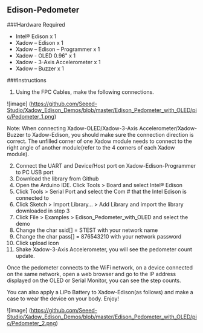 Edison-Pedometer
---------------------------------------------------------
###Hardware Required

* Intel® Edison x 1
* Xadow – Edison x 1
* Xadow – Edison – Programmer x 1
* Xadow - OLED 0.96" x 1
* Xadow - 3-Axis Accelerometer x 1
* Xadow – Buzzer x 1

###Instructions

1. Using the FPC Cables, make the following connections.

![image] (https://github.com/Seeed-Studio/Xadow_Edison_Demos/blob/master/Edison_Pedometer_with_OLED/pic/Pedometer_1.png)

Note: When connecting Xadow-OLED/Xadow-3-Axis Accelerometer/Xadow-Buzzer to Xadow-Edison, you should make sure the connection direction is correct. The unfilled corner of one Xadow module needs to connect to the right angle of another module(refer to the 4 corners of each Xadow module).

2. Connect the UART and Device/Host port on Xadow-Edison-Programmer to PC USB port
3. Download the library from Github
4. Open the Arduino IDE. Click Tools > Board and select Intel® Edison
5. Click Tools > Serial Port and select the Com # that the Intel Edison is connected to
6. Click Sketch > Import Library… > Add Library and import the library downloaded in step 3
7. Click File > Examples > Edison_Pedometer_with_OLED and select the demo
8. Change the char ssid[] = STEST with your network name
9. Change the char pass[] = 876543210 with your network password
10. Click upload icon
11. Shake Xadow-3-Axis Accelerometer, you will see the pedometer count update.

Once the pedometer connects to the WiFi network, on a device connected on the same network, open a web browser and go to the IP address displayed on the OLED or Serial Monitor, you can see the step counts.

You can also apply a LiPo Battery to Xadow-Edison(as follows) and make a case to wear the device on your body. Enjoy!

![image] (https://github.com/Seeed-Studio/Xadow_Edison_Demos/blob/master/Edison_Pedometer_with_OLED/pic/Pedometer_2.png)
